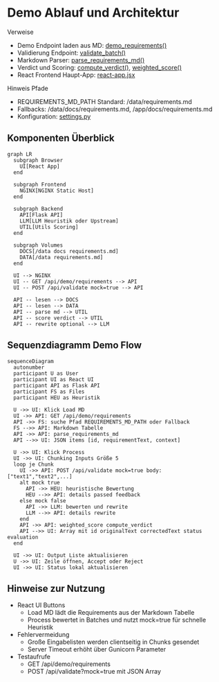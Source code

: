 # Demo Ablauf und Architektur

Verweise
- Demo Endpoint laden aus MD: [demo_requirements()](backend_app/api.py:206)
- Validierung Endpoint: [validate_batch()](backend_app/api.py:232)
- Markdown Parser: [parse_requirements_md()](backend_app/utils.py:39)
- Verdict und Scoring: [compute_verdict()](backend_app/utils.py:25), [weighted_score()](backend_app/utils.py:14)
- React Frontend Haupt-App: [react-app.jsx](frontend/react-app.jsx:1)

Hinweis Pfade
- REQUIREMENTS_MD_PATH Standard: /data/requirements.md
- Fallbacks: /data/docs/requirements.md, /app/docs/requirements.md
- Konfiguration: [settings.py](backend_app/settings.py:26)

## Komponenten Überblick

```mermaid
graph LR
  subgraph Browser
    UI[React App]
  end

  subgraph Frontend
    NGINX[NGINX Static Host]
  end

  subgraph Backend
    API[Flask API]
    LLM[LLM Heuristik oder Upstream]
    UTIL[Utils Scoring]
  end

  subgraph Volumes
    DOCS[/data docs requirements.md]
    DATA[/data requirements.md]
  end

  UI --> NGINX
  UI -- GET /api/demo/requirements --> API
  UI -- POST /api/validate mock=true --> API

  API -- lesen --> DOCS
  API -- lesen --> DATA
  API -- parse md --> UTIL
  API -- score verdict --> UTIL
  API -- rewrite optional --> LLM
```

## Sequenzdiagramm Demo Flow

```mermaid
sequenceDiagram
  autonumber
  participant U as User
  participant UI as React UI
  participant API as Flask API
  participant FS as Files
  participant HEU as Heuristik

  U ->> UI: Klick Load MD
  UI ->> API: GET /api/demo/requirements
  API ->> FS: suche Pfad REQUIREMENTS_MD_PATH oder Fallback
  FS -->> API: Markdown Tabelle
  API ->> API: parse_requirements_md
  API -->> UI: JSON items [id, requirementText, context]

  U ->> UI: Klick Process
  UI ->> UI: Chunking Inputs Größe 5
  loop je Chunk
    UI ->> API: POST /api/validate mock=true body: ["text1","text2",...]
    alt mock true
      API ->> HEU: heuristische Bewertung
      HEU -->> API: details passed feedback
    else mock false
      API ->> LLM: bewerten und rewrite
      LLM -->> API: details rewrite
    end
    API ->> API: weighted_score compute_verdict
    API -->> UI: Array mit id originalText correctedText status evaluation
  end

  UI ->> UI: Output Liste aktualisieren
  U ->> UI: Zeile öffnen, Accept oder Reject
  UI ->> UI: Status lokal aktualisieren
```

## Hinweise zur Nutzung

- React UI Buttons
  - Load MD lädt die Requirements aus der Markdown Tabelle
  - Process bewertet in Batches und nutzt mock=true für schnelle Heuristik
- Fehlervermeidung
  - Große Eingabelisten werden clientseitig in Chunks gesendet
  - Server Timeout erhöht über Gunicorn Parameter
- Testaufrufe
  - GET /api/demo/requirements
  - POST /api/validate?mock=true mit JSON Array

```
